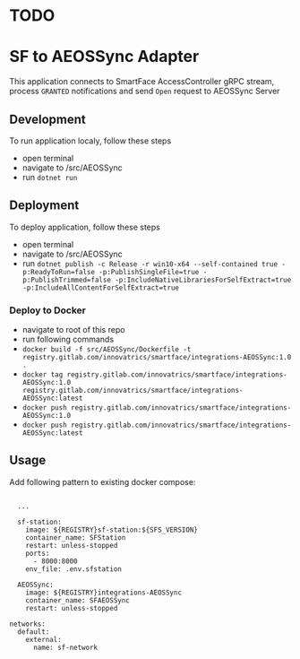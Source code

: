 # TODO

# SF to AEOSSync Adapter
This application connects to SmartFace AccessController gRPC stream, process `GRANTED` notifications and send `Open` request to AEOSSync Server

## Development
To run application localy, follow these steps
 - open terminal
 - navigate to /src/AEOSSync
 - run `dotnet run`

 ## Deployment
 To deploy application, follow these steps
 - open terminal
 - navigate to /src/AEOSSync
 - run `dotnet publish -c Release -r win10-x64 --self-contained true -p:ReadyToRun=false -p:PublishSingleFile=true -p:PublishTrimmed=false -p:IncludeNativeLibrariesForSelfExtract=true -p:IncludeAllContentForSelfExtract=true`

### Deploy to Docker
- navigate to root of this repo
- run following commands
 - `docker build -f src/AEOSSync/Dockerfile -t registry.gitlab.com/innovatrics/smartface/integrations-AEOSSync:1.0 .`
 - `docker tag registry.gitlab.com/innovatrics/smartface/integrations-AEOSSync:1.0 registry.gitlab.com/innovatrics/smartface/integrations-AEOSSync:latest`
 - `docker push registry.gitlab.com/innovatrics/smartface/integrations-AEOSSync:1.0`
 - `docker push registry.gitlab.com/innovatrics/smartface/integrations-AEOSSync:latest`

## Usage
Add following pattern to existing docker compose:

```
      
  ...

  sf-station:
    image: ${REGISTRY}sf-station:${SFS_VERSION}
    container_name: SFStation
    restart: unless-stopped
    ports:
      - 8000:8000
    env_file: .env.sfstation

  AEOSSync:
    image: ${REGISTRY}integrations-AEOSSync
    container_name: SFAEOSSync
    restart: unless-stopped

networks:
  default:
    external:
      name: sf-network

```